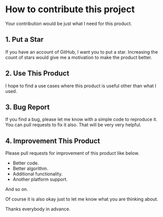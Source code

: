 # How to contribute this project

Your contribution would be just what I need for this product.

## 1. Put a Star

If you have an account of GitHub, I want you to put a star.
Increasing the count of stars would give me a motivation to make the product better.

## 2. Use This Product

I hope to find a use cases where this product is useful other than what I used.

## 3. Bug Report

If you find a bug, please let me know with a simple code to reproduce it.
You can pull requests to fix it also.
That will be very very helpful.

## 4. Improvement This Product

Please pull requests for improvement of this product like below.

*   Better code.
*   Better algorithm.
*   Additional functionality.
*   Another platform support.

And so on.

Of course it is also okay just to let me know what you are thinking about.

Thanks everybody in advance.
